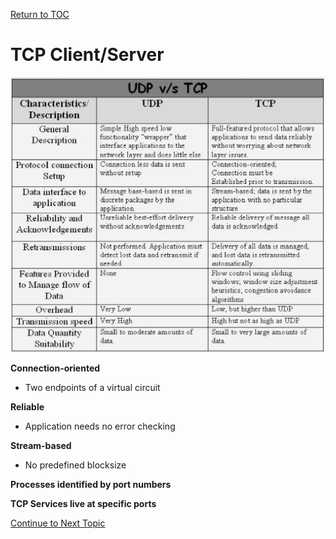 <a href="https://github.com/CyberTrainingUSAF/08-Network-Programming/blob/master/00-Table-of-Contents.md" rel="Return to TOC"> Return to TOC </a>

# TCP Client/Server

![Differences between TCP and UDP connections](../../.gitbook/assets/tcpvudp.PNG)

**Connection-oriented** 

* Two endpoints of a virtual circuit 

**Reliable** 

* Application needs no error checking 

**Stream-based** 

* No predefined blocksize 

**Processes identified by port numbers** 

**TCP Services live at specific ports**

<a href="https://github.com/CyberTrainingUSAF/08-Network-Programming/blob/master/03-intro-to-sockets/tcp-client-server/order-of-operations.md" > Continue to Next Topic </a>
